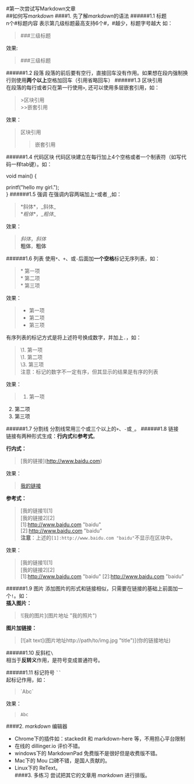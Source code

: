 #第一次尝试写Markdown文章  
##如何写*markdown*
####1. 先了解*markdown*的语法
######1.1 标题  
    n个#标题内容 表示第几级标题最高支持6个#，#越少，标题字号越大
如：
>\###三级标题  

效果:
>###三级标题  

######1.2 段落
段落的前后要有空行，直接回车没有作用。如果想在段内强制换行则使用**两个以上**空格加回车（引用省略回车）
######1.3 区块引用  
在段落的每行或者只在第一行使用`>`, 还可以使用多层嵌套引用，如：
> \>区块引用  
> \>>嵌套引用  

效果：
>区块引用
>>嵌套引用  

######1.4 代码区块
代码区块建立在每行加上4个空格或者一个制表符（如写代码一样tab键）。如：  

  void main() {  

  printf("hello my girl.");  
}
######1.5 强调
在强调内容两端加上`*`或者`_`,如：
>\*斜体*，\_斜体_  
>\**粗体**，\__粗体__  

效果：
>*斜体*，_斜体_  
>**粗体**，__粗体__  

######1.6 列表
使用`*`、`+`、或`-`后面加**一个空格**标记无序列表，如：
>\* 第一项  
>\* 第二项  
>\* 第三项  

效果：
>* 第一项  
>* 第二项  
>* 第三项   

有序列表的标记方式是将上述符号换成数字，并加上`.`，如：
>\1. 第一项  
\1. 第二项  
\3. 第三项   
注意：标记的数字不一定有序，但其显示的结果是有序的列表  

效果：
>1. 第一项
2. 第二项
3. 第三项  
  
######1.7 分割线
分割线常用三个或三个以上的`+`、`-`或`_`。
######1.8 链接  
链接有两种形式生成：**行内式**和**参考式**。  

**行内式：**  
>\[我的链接](http://www.baidu.com)
  
效果：
>[我的链接](http://www.baidu.com)  
  
**参考式：**
>\[我的链接1]\[1]   
\[我的链接2]\[2]  
\[1]:http://www.baidu.com "baidu"  
\[2]:http://www.baidu.com "baidu"  
**注意**：上述的`[1]:http://www.baidu.com "baidu"`不显示在区块中。  
  
效果：
>[我的链接1][1]   
[我的链接2][2]  
[1]:http://www.baidu.com "baidu"
[2]:http://www.baidu.com "baidu"

######1.9 图片
添加图片的形式和链接相似，只需要在链接的基础上前面加一个`!`。如：  
**插入图片：**
>\!\[我的图片](图片地址 "我的照片")  
  
**图片加链接：**  
>\[!\[alt text](图片地址http://path/to/img.jpg "title")](你的链接地址)  
  
######1.10 反斜杠`\`  
相当于**反转义**作用，是符号变成普通符号。  
  
######1.11 标记符号 ` `` `  
起标记作用，如：
>\`Abc`  

效果：
>`Abc`  
  
####2. *markdown* 编辑器  
* Chrome下的插件如：stackedit 和 markdown-here 等，不用担心平台限制
* 在线的 dillinger.io 评价不错。
* windows下的 MarkdownPad 免费版不是很好但是收费版不错。
* Mac下的 Mou 口碑不错，是国人贡献的。
* Linux下的 ReText。  
####3. 多练习
尝试把其它的文章用 *markdown* 进行排版。




